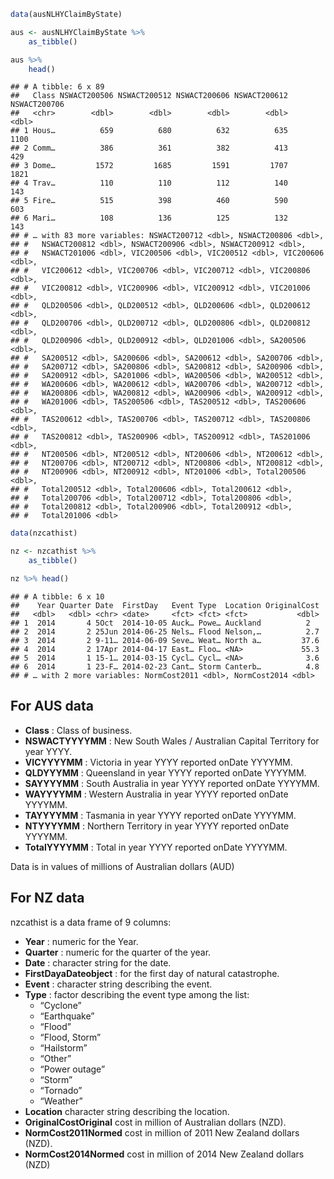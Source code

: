 ``` r
data(ausNLHYClaimByState)

aus <- ausNLHYClaimByState %>%
    as_tibble()

aus %>%
    head()
```

    ## # A tibble: 6 x 89
    ##   Class NSWACT200506 NSWACT200512 NSWACT200606 NSWACT200612 NSWACT200706
    ##   <chr>        <dbl>        <dbl>        <dbl>        <dbl>        <dbl>
    ## 1 Hous…          659          680          632          635         1100
    ## 2 Comm…          386          361          382          413          429
    ## 3 Dome…         1572         1685         1591         1707         1821
    ## 4 Trav…          110          110          112          140          143
    ## 5 Fire…          515          398          460          590          603
    ## 6 Mari…          108          136          125          132          143
    ## # … with 83 more variables: NSWACT200712 <dbl>, NSWACT200806 <dbl>,
    ## #   NSWACT200812 <dbl>, NSWACT200906 <dbl>, NSWACT200912 <dbl>,
    ## #   NSWACT201006 <dbl>, VIC200506 <dbl>, VIC200512 <dbl>, VIC200606 <dbl>,
    ## #   VIC200612 <dbl>, VIC200706 <dbl>, VIC200712 <dbl>, VIC200806 <dbl>,
    ## #   VIC200812 <dbl>, VIC200906 <dbl>, VIC200912 <dbl>, VIC201006 <dbl>,
    ## #   QLD200506 <dbl>, QLD200512 <dbl>, QLD200606 <dbl>, QLD200612 <dbl>,
    ## #   QLD200706 <dbl>, QLD200712 <dbl>, QLD200806 <dbl>, QLD200812 <dbl>,
    ## #   QLD200906 <dbl>, QLD200912 <dbl>, QLD201006 <dbl>, SA200506 <dbl>,
    ## #   SA200512 <dbl>, SA200606 <dbl>, SA200612 <dbl>, SA200706 <dbl>,
    ## #   SA200712 <dbl>, SA200806 <dbl>, SA200812 <dbl>, SA200906 <dbl>,
    ## #   SA200912 <dbl>, SA201006 <dbl>, WA200506 <dbl>, WA200512 <dbl>,
    ## #   WA200606 <dbl>, WA200612 <dbl>, WA200706 <dbl>, WA200712 <dbl>,
    ## #   WA200806 <dbl>, WA200812 <dbl>, WA200906 <dbl>, WA200912 <dbl>,
    ## #   WA201006 <dbl>, TAS200506 <dbl>, TAS200512 <dbl>, TAS200606 <dbl>,
    ## #   TAS200612 <dbl>, TAS200706 <dbl>, TAS200712 <dbl>, TAS200806 <dbl>,
    ## #   TAS200812 <dbl>, TAS200906 <dbl>, TAS200912 <dbl>, TAS201006 <dbl>,
    ## #   NT200506 <dbl>, NT200512 <dbl>, NT200606 <dbl>, NT200612 <dbl>,
    ## #   NT200706 <dbl>, NT200712 <dbl>, NT200806 <dbl>, NT200812 <dbl>,
    ## #   NT200906 <dbl>, NT200912 <dbl>, NT201006 <dbl>, Total200506 <dbl>,
    ## #   Total200512 <dbl>, Total200606 <dbl>, Total200612 <dbl>,
    ## #   Total200706 <dbl>, Total200712 <dbl>, Total200806 <dbl>,
    ## #   Total200812 <dbl>, Total200906 <dbl>, Total200912 <dbl>,
    ## #   Total201006 <dbl>

``` r
data(nzcathist)

nz <- nzcathist %>%
    as_tibble()

nz %>% head()
```

    ## # A tibble: 6 x 10
    ##    Year Quarter Date  FirstDay   Event Type  Location OriginalCost
    ##   <dbl>   <dbl> <chr> <date>     <fct> <fct> <fct>           <dbl>
    ## 1  2014       4 5Oct  2014-10-05 Auck… Powe… Auckland          2  
    ## 2  2014       2 25Jun 2014-06-25 Nels… Flood Nelson,…          2.7
    ## 3  2014       2 9-11… 2014-06-09 Seve… Weat… North a…         37.6
    ## 4  2014       2 17Apr 2014-04-17 East… Floo… <NA>             55.3
    ## 5  2014       1 15-1… 2014-03-15 Cycl… Cycl… <NA>              3.6
    ## 6  2014       1 23-F… 2014-02-23 Cant… Storm Canterb…          4.8
    ## # … with 2 more variables: NormCost2011 <dbl>, NormCost2014 <dbl>

For AUS data
------------

-   **Class** : Class of business.
-   **NSWACTYYYYMM** : New South Wales / Australian Capital Territory
    for year YYYY.
-   **VICYYYYMM** : Victoria in year YYYY reported onDate YYYYMM.
-   **QLDYYYMM** : Queensland in year YYYY reported onDate YYYYMM.
-   **SAYYYYMM** : South Australia in year YYYY reported onDate YYYYMM.
-   **WAYYYYMM** : Western Australia in year YYYY reported onDate
    YYYYMM.
-   **TAYYYYMM** : Tasmania in year YYYY reported onDate YYYYMM.
-   **NTYYYYMM** : Northern Territory in year YYYY reported onDate
    YYYYMM.
-   **TotalYYYYMM** : Total in year YYYY reported onDate YYYYMM.

Data is in values of millions of Australian dollars (AUD)

For NZ data
-----------

nzcathist is a data frame of 9 columns:

-   **Year** : numeric for the Year.
-   **Quarter** : numeric for the quarter of the year.
-   **Date** : character string for the date.
-   **FirstDayaDateobject** : for the first day of natural catastrophe.
-   **Event** : character string describing the event.
-   **Type** : factor describing the event type among the list:
    -   “Cyclone”
    -   “Earthquake”
    -   “Flood”
    -   “Flood, Storm”
    -   “Hailstorm”
    -   “Other”
    -   “Power outage”
    -   “Storm”
    -   “Tornado”
    -   “Weather”
-   **Location** character string describing the location.
-   **OriginalCostOriginal** cost in million of Australian dollars
    (NZD).
-   **NormCost2011Normed** cost in million of 2011 New Zealand dollars
    (NZD).
-   **NormCost2014Normed** cost in million of 2014 New Zealand dollars
    (NZD)
